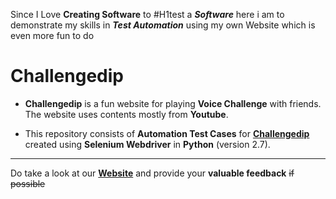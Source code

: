 Since I Love **Creating Software** to #H1test a **_Software_** here i am to demonstrate my skills in **_Test Automation_** using my own Website which is even more fun to do


Challengedip
============
+ **Challengedip** is a fun website for playing **Voice Challenge** with friends. The website uses contents mostly from __Youtube__.

+ This repository consists of **Automation Test Cases** for [**Challengedip**](https://challengedip.com/) created using __Selenium Webdriver__ in **Python** (version 2.7).
***
Do take a look at our [**Website**](https://challengedip.com/) and provide your **valuable feedback** ~~if possible~~
